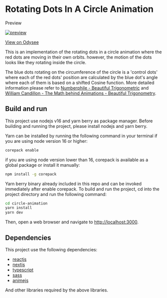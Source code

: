 # Rotating Dots In A Circle Animation

Preview

[![preview](https://thumbnails.odycdn.com/optimize/s:784:441/quality:85/plain/https://thumbs.odycdn.com/45ba07faa3a38ceb3d10e5a5bf74953c.jpeg)](https://odysee.com/@Kelvinchin12070811:8/trigo-circle-animation:9?r=9DKRu1Yrrvv2rQofYYB7HpLGDgQ8DgH7)

[View on Odysee](https://odysee.com/@Kelvinchin12070811:8/trigo-circle-animation:9?r=9DKRu1Yrrvv2rQofYYB7HpLGDgQ8DgH7)

This is an implementation of the rotating dots in a circle animation where the red dots are moving in their own orbits.
however, the motion of the dots looks like they rotating inside the circle.

The blue dots rotating on the circumference of the circle is a 'control dots' where each of the red dots' position are
calculated by the blue dot's angle where each of them is based on a shifted Cosine function. More detailed information
please refer to [Numberphile - Beautiful Trigonometric](https://youtu.be/snHKEpCv0Hk) and
[ William Candillon - The Math behind Animations - Beautiful Trigonometry](https://youtu.be/-lF7sSTelOg).

## Build and run

This project use nodejs v16 and yarn berry as package manager. Before building and running the project, please install
nodejs and yarn berry.

Yarn can be installed by running the following command in your terminal if you are using node version 16 or higher:

```bash
corepack enable
```

if you are using node version lower than 16, corepack is available as a global package or install it manually:

```bash
npm install -g corepack
```

Yarn berry binary already included in this repo and can be invoked immediately after enable corepack. To build and run
the project, cd into the project directory and run the following command:

```bash
cd circle-animation
yarn install
yarn dev
```

Then, open a web browser and navigate to [http://localhost:3000](http://localhost:3000).

## Dependencies

This project use the following dependencies:

 * [reactjs](https://reactjs.org/)
 * [nextjs](https://nextjs.org/)
 * [typescript](https://www.typescriptlang.org/)
 * [sass](https://sass-lang.com/)
 * [animejs](https://animejs.com/)

And other libraries required by the above libraries.